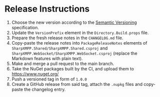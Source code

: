 ﻿Release Instructions
====================

1. Choose the new version according to the [Semantic Versioning][semver] specification.
2. Update the `VersionPrefix` element in the `Directory.Build.props` file.
3. Prepare the fresh release notes in the `CHANGELOG.md` file.
4. Copy-paste the release notes into `PackageReleaseNotes` elements of `SharpXMPP.Shared/SharpXMPP.Shared.csproj` and `SharpXMPP.WebSocket/SharpXMPP.WebSocket.csproj` (replace the Markdown features with plain text).
5. Make and merge a pull request to the main branch.
6. Take the NuGet packages built by the CI, and upload them to https://www.nuget.org/
7. Push a versioned tag in form of `1.0.0`
8. Create a GitHub release from said tag, attach the `.nupkg` files and copy-paste the changelog entry.

[semver]: https://semver.org/spec/v2.0.0.html
